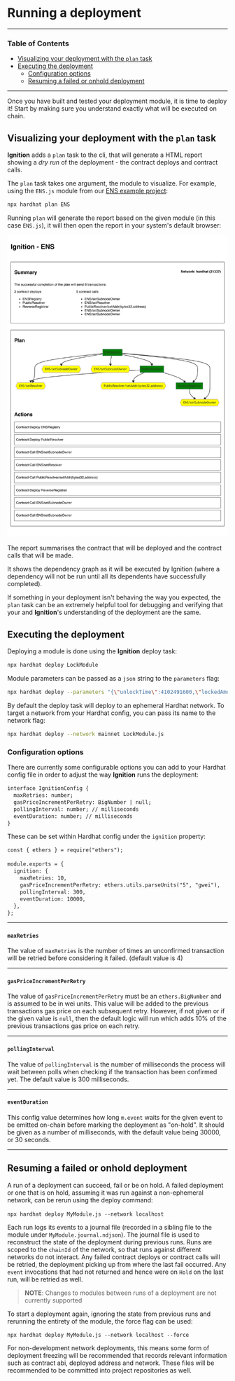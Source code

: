 # Running a deployment

---

### Table of Contents

- [Visualizing your deployment with the `plan` task](./running-a-deployment.md#visualizing-your-deployment-with-the-plan-task)
- [Executing the deployment](./running-a-deployment.md#executing-the-deployment)
  - [Configuration options](./running-a-deployment.md#configuration-options)
  - [Resuming a failed or onhold deployment](./running-a-deployment.md#visualizing-your-deployment-with-the-plan-task)

---

Once you have built and tested your deployment module, it is time to deploy it! Start by making sure you understand exactly what will be executed on chain.

## Visualizing your deployment with the `plan` task

**Ignition** adds a `plan` task to the cli, that will generate a HTML report showing a _dry run_ of the deployment - the contract deploys and contract calls.

The `plan` task takes one argument, the module to visualize. For example, using the `ENS.js` module from our [ENS example project](../examples/ens/README.md):

```bash
npx hardhat plan ENS
```

Running `plan` will generate the report based on the given module (in this case `ENS.js`), it will then open the report in your system's default browser:

![Main plan output](images/plan-1.png)

The report summarises the contract that will be deployed and the contract calls that will be made.

It shows the dependency graph as it will be executed by Ignition (where a dependency will not be run until all its dependents have successfully completed).

If something in your deployment isn't behaving the way you expected, the `plan` task can be an extremely helpful tool for debugging and verifying that your and **Ignition**'s understanding of the deployment are the same.

## Executing the deployment

Deploying a module is done using the **Ignition** deploy task:

```sh
npx hardhat deploy LockModule
```

Module parameters can be passed as a `json` string to the `parameters` flag:

```sh
npx hardhat deploy --parameters "{\"unlockTime\":4102491600,\"lockedAmount\":2000000000}" LockModule.js
```

By default the deploy task will deploy to an ephemeral Hardhat network. To target a network from your Hardhat config, you can pass its name to the network flag:

```sh
npx hardhat deploy --network mainnet LockModule.js
```

### Configuration options

There are currently some configurable options you can add to your Hardhat config file in order to adjust the way **Ignition** runs the deployment:

```tsx
interface IgnitionConfig {
  maxRetries: number;
  gasPriceIncrementPerRetry: BigNumber | null;
  pollingInterval: number; // milliseconds
  eventDuration: number; // milliseconds
}
```

These can be set within Hardhat config under the `ignition` property:

```tsx
const { ethers } = require("ethers");

module.exports = {
  ignition: {
    maxRetries: 10,
    gasPriceIncrementPerRetry: ethers.utils.parseUnits("5", "gwei"),
    pollingInterval: 300,
    eventDuration: 10000,
  },
};
```

---

#### `maxRetries`

The value of `maxRetries` is the number of times an unconfirmed transaction will be retried before considering it failed. (default value is 4)

---

#### `gasPriceIncrementPerRetry`

The value of `gasPriceIncrementPerRetry` must be an `ethers.BigNumber` and is assumed to be in wei units. This value will be added to the previous transactions gas price on each subsequent retry. However, if not given or if the given value is `null`, then the default logic will run which adds 10% of the previous transactions gas price on each retry.

---

#### `pollingInterval`

The value of `pollingInterval` is the number of milliseconds the process will wait between polls when checking if the transaction has been confirmed yet. The default value is 300 milliseconds.

---

#### `eventDuration`

This config value determines how long `m.event` waits for the given event to be emitted on-chain before marking the deployment as "on-hold". It should be given as a number of milliseconds, with the default value being 30000, or 30 seconds.

---

## Resuming a failed or onhold deployment

A run of a deployment can succeed, fail or be on hold. A failed deployment or one that is on hold, assuming it was run against a non-ephemeral network, can be rerun using the deploy command:

`npx hardhat deploy MyModule.js --network localhost`

Each run logs its events to a journal file (recorded in a sibling file to the module under `MyModule.journal.ndjson`). The journal file is used to reconstruct the state of the deployment during previous runs. Runs are scoped to the `chainId` of the network, so that runs against different networks do not interact. Any failed contract deploys or contract calls will be retried, the deployment picking up from where the last fail occurred. Any `event` invocations that had not returned and hence were on `Hold` on the last run, will be retried as well.

> **NOTE**: Changes to modules between runs of a deployment are not currently supported

To start a deployment again, ignoring the state from previous runs and rerunning the entirety of the module, the force flag can be used:

```
npx hardhat deploy MyModule.js --network localhost --force
```

For non-development network deployments, this means some form of deployment freezing will be recommended that records relevant information such as contract abi, deployed address and network. These files will be recommended to be committed into project repositories as well.
